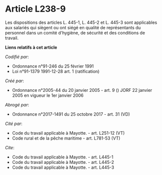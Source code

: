 # Article L238-9

Les dispositions des articles L. 445-1, L. 445-2 et L. 445-3 sont applicables aux salariés qui siègent ou ont siégé en
qualité de représentants du personnel dans un comité d'hygiène, de sécurité et des conditions de travail.

**Liens relatifs à cet article**

_Codifié par_:

  - Ordonnance n°91-246 du 25 février 1991
  - Loi n°91-1379 1991-12-28 art. 1 (ratification)

_Créé par_:

  - Ordonnance n°2005-44 du 20 janvier 2005 - art. 9 () JORF 22 janvier 2005 en vigueur le 1er janvier 2006

_Abrogé par_:

  - Ordonnance n°2017-1491 du 25 octobre 2017 - art. 31 (VD)

_Cité par_:

  - Code du travail applicable à Mayotte. - art. L251-12 (VT)
  - Code rural et de la pêche maritime - art. L781-53 (VT)

_Cite_:

  - Code du travail applicable à Mayotte. - art. L445-1
  - Code du travail applicable à Mayotte. - art. L445-2
  - Code du travail applicable à Mayotte. - art. L445-3
